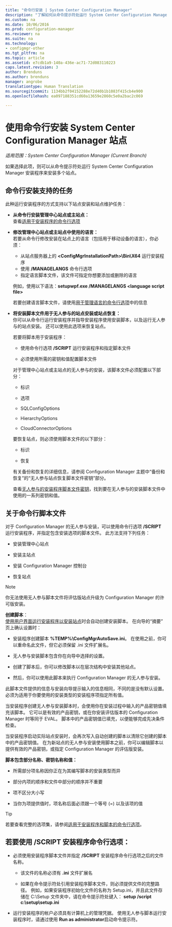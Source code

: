 ```yaml
---
title: "命令行安装 | System Center Configuration Manager"
description: "了解如何从命令提示符处运行 System Center Configuration Manager 安装程序来安装多个站点。"
ms.custom: na
ms.date: 10/06/2016
ms.prod: configuration-manager
ms.reviewer: na
ms.suite: na
ms.technology:
- configmgr-other
ms.tgt_pltfrm: na
ms.topic: article
ms.assetid: e7cdb1a9-140a-436e-ac71-72d083110223
caps.latest.revision: 3
author: Brenduns
ms.author: brenduns
manager: angrobe
translationtype: Human Translation
ms.sourcegitcommit: 1134bb2f04152288e72d40b1b1083f415cb4e900
ms.openlocfilehash: ea097188351cd60a13659e2860c5e0a2bac2c069

---
```

# <a name="use-a-command-line-to-install-system-center-configuration-manager-sites"></a>使用命令行安装 System Center Configuration Manager 站点

*适用范围：System Center Configuration Manager (Current Branch)*

 如果选择此项，则可以从命令提示符处运行 System Center Configuration Manager 安装程序来安装多个站点。

 ## <a name="supported-tasks-for-command-line-installs"></a>命令行安装支持的任务
 此种运行安装程序的方式支持以下站点安装和站点维护任务：

-   **从命令行安装管理中心站点或主站点：**  
  查看[适用于安装程序的命令行选项](../../../../core/servers/deploy/install/command-line-options-for-setup.md)

 -  **修改管理中心站点或主站点中使用的语言：**  
    若要从命令行修改安装在站点上的语言（包括用于移动设备的语言），你必须：  

     -   从站点服务器上的 **&lt;ConfigMgrInstallationPath\>\Bin\X64** 运行安装程序
     -   使用 **/MANAGELANGS** 命令行选项
     -   指定语言脚本文件，该文件可指定你想要添加或删除的语言  

    例如，使用以下语法：**setupwpf.exe /MANAGELANGS &lt;language script file\>**  

    若要创建语言脚本文件，请使用[用于管理语言的命令行选项](../../../../core/servers/deploy/install/command-line-options-for-setup.md#bkmk_Lang)中的信息  

 -  **将安装脚本文件用于无人参与的站点安装或站点恢复：**  
    你可以从命令行运行安装程序并指导安装程序使用安装脚本，以及运行无人参与的站点安装。 还可以使用此选项来恢复站点。    

    若要将脚本用于安装程序：  

    -   使用命令行选项 **/SCRIPT** 运行安装程序和指定脚本文件  

    -   必须使用所需的密钥和值配置脚本文件  

    对于管理中心站点或主站点的无人参与的安装，该脚本文件必须配置以下部分：  

    -   标识    
    -   选项    
    -   SQLConfigOptions    
    -   HierarchyOptions    

    -   CloudConnectorOptions  

    要恢复站点，则必须使用脚本文件的以下部分：  

    -   标识  

    -   恢复

     有关备份和恢复的详细信息，请参阅 Configuration Manager 主题中“备份和恢复”的“无人参与站点恢复脚本文件密钥”部分。  

    查看[无人参与的安装程序脚本文件密钥](../../../../core/servers/deploy/install/command-line-options-for-setup.md#bkmk_Unattended)，找到要在无人参与的安装脚本文件中使用的一系列密钥和值。  

## <a name="about-the-command-line-script-file"></a>关于命令行脚本文件  

 对于 Configuration Manager 的无人参与安装，可以使用命令行选项 **/SCRIPT** 运行安装程序，并指定包含安装选项的脚本文件。 此方法支持下列任务：  

-   安装管理中心站点  

-   安装主站点  

-   安装 Configuration Manager 控制台  

-   恢复站点  

> [!NOTE]  
>  你无法使用无人参与脚本文件将评估版站点升级为 Configuration Manager 的许可版安装。  

**创建脚本**：  
[使用用户界面运行安装程序以安装站点](../../../../core/servers/deploy/install/use-the-setup-wizard-to-install-sites.md)时会自动创建安装脚本。  在向导的“摘要”  页上确认设置时：  

-   安装程序创建脚本 **%TEMP%\ConfigMgrAutoSave.ini**。  在使用之前，你可以重命名此文件，但它必须保留 .ini 文件扩展名。  

-   无人参与安装脚本包含你在向导中选择的设置。  

-   创建了脚本后，你可以修改脚本以在层次结构中安装其他站点。  

-   然后，你可以使用此脚本来执行 Configuration Manager 的无人参与安装。  

此脚本文件提供的信息与安装向导提示输入的信息相同，不同的是没有默认设置。   
必须为适用于你要使用的安装类型的安装程序项指定所有值。  

当安装程序创建无人参与安装脚本时，会使用你在安装过程中输入的产品密钥值填充该脚本。 它可以是有效的产品密钥，或在你安装评估版本的 Configuration Manager 时等同于 EVAL。 脚本中的产品密钥值已填充，以便能够完成先决条件检查。  

当安装程序启动实际站点安装时，会再次写入自动创建的脚本以清除它创建的脚本中的产品密钥值。 在为新站点的无人参与安装使用脚本之前，你可以编辑脚本以提供有效的产品密钥，或指定 Configuration Manager 的评估版安装。  

**脚本包含部分名称、密钥名称和值：**  

-   所需部分项名称因你正在为其编写脚本的安装类型而异  

-   部分内项的顺序和文件中部分的顺序并不重要  

-   项不区分大小写  

-   当你为项提供值时，项名称后面必须跟一个等号 (=) 以及该项的值  

> [!TIP]  
>  若要查看完整的选项集，请参阅[适用于安装程序和脚本的命令行选项](../../../../core/servers/deploy/install/command-line-options-for-setup.md)。  

## <a name="to-use-the-script-setup-command-line-option"></a>若要使用 /SCRIPT 安装程序命令行选项：

-   必须使用安装程序脚本文件并指定 **/SCRIPT** 安装程序命令行选项之后的文件名称。  

    -   该文件的名称必须有 **.ini** 文件扩展名  

    -   如果在命令提示符处引用安装程序脚本文件，则必须提供文件的完整路径。 例如，如果安装程序初始化文件的名称为 Setup.ini，并且此文件存储在 C:\Setup 文件夹中，请在命令提示符处键入：  **setup /script c:\setup\setup.ini**  

-   运行安装程序的帐户必须具有计算机上的管理凭据。 使用无人参与脚本运行安装程序时，请通过使用 **Run as administrator**启动命令提示符。  



<!--HONumber=Nov16_HO1-->


